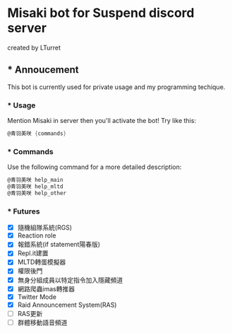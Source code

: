 # Misaki bot for Suspend discord server

created by LTurret

## * Annoucement

This bot is currently used for private usage and my programming techique.

### * Usage

Mention Misaki in server then you'll activate the bot!
Try like this:

```cs
@青羽美咲 {commands}
```

### * Commands

Use the following command for a more detailed description:

```cs
@青羽美咲 help_main
@青羽美咲 help_mltd
@青羽美咲 help_other
```

### * Futures

- [x] 隨機組隊系統(RGS)
- [x] Reaction role
- [x] 報錯系統(if statement陽春版)
- [x] Repl.it建置
- [x] MLTD轉蛋模擬器
- [x] 權限後門
- [x] 無身分組成員以特定指令加入隱藏頻道
- [x] 網路爬蟲imas轉推器
- [x] Twitter Mode 
- [x] Raid Announcement System(RAS)
- [ ] RAS更新
- [ ] 群體移動語音頻道
